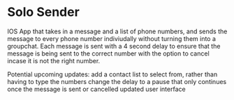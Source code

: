 # Solo Sender
 
IOS App that takes in a message and a list of phone numbers, and sends the message to every phone number indiviudally without turning them into a groupchat.
Each message is sent with a 4 second delay to ensure that the message is being sent to the correct number with the option to cancel incase it is not the right number.

Potential upcoming updates:
add a contact list to select from, rather than having to type the numbers
change the delay to a pause that only continues once the message is sent or cancelled
updated user interface
